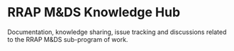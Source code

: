 # RRAP M&DS Knowledge Hub

Documentation, knowledge sharing, issue tracking and discussions related to the RRAP M&DS sub-program of work.
